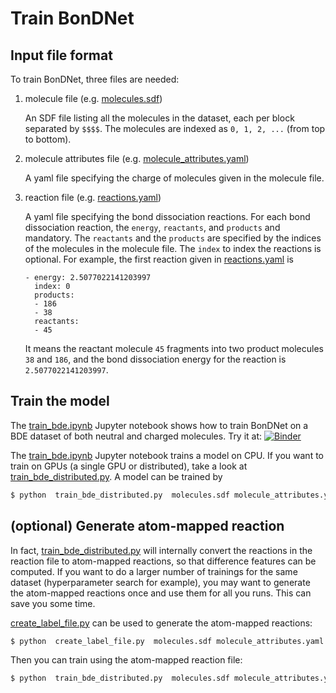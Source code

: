 # Train BonDNet

## Input file format

To train BonDNet, three files are needed:

1. molecule file (e.g. [molecules.sdf](./molecules.sdf))

    An SDF file listing all the molecules in the dataset, each per block separated by
     `$$$$`. 
    The molecules are indexed as  `0, 1, 2, ...` (from top to bottom).

2. molecule attributes file (e.g. [molecule_attributes.yaml](./molecule_attributes.yaml))

    A yaml file specifying the charge of molecules given in the molecule file. 

3. reaction file (e.g. [reactions.yaml](./reactions.yaml))

    A yaml file specifying the bond dissociation reactions. For each bond dissociation
     reaction, 
    the `energy`, `reactants`, and `products` and mandatory. The `reactants` and the
     `products` are specified by the indices of the molecules in the molecule file. 
     The `index` to index the reactions is optional. For example, the first reaction given
       in [reactions.yaml](./reactions.yaml) is 
    ```
    - energy: 2.5077022141203997
      index: 0
      products:
      - 186
      - 38
      reactants:
      - 45 
    ```   
    It means the reactant molecule `45` fragments into two product molecules `38` and
     `186`, and the bond dissociation energy for the reaction is 
     `2.5077022141203997`.  

     
## Train the model 

The [train_bde.ipynb](../../train_bde.ipynb) Jupyter notebook shows
how to train BonDNet on a BDE dataset of both neutral and charged molecules.
Try it at: [![Binder](https://mybinder.org/badge_logo.svg)](https://mybinder.org/v2/gh/mjwen/bondnet/master?filepath=bondnet%2Fscripts%2Ftrain_bde.ipynb)

The [train_bde.ipynb](../../train_bde.ipynb) Jupyter notebook trains a model on CPU.
If you want to train on GPUs (a single GPU or distributed), take a look at
[train_bde_distributed.py](../../train_bde_distributed.py). A model can be trained by
```bash
$ python  train_bde_distributed.py  molecules.sdf molecule_attributes.yaml reactions.yaml
```


## (optional) Generate atom-mapped reaction

In fact, [train_bde_distributed.py](../../train_bde_distributed.py) will internally
convert the reactions in the reaction file to atom-mapped reactions, so that difference
features can be computed. If you want to do a larger number of trainings for the same
dataset (hyperparameter search for example), you may want to generate the atom-mapped
 reactions once 
and use them for all you runs. This can save you some time.

[create_label_file.py](../../create_label_file.py) can be used to generate the atom-mapped
reactions:
```bash
$ python  create_label_file.py  molecules.sdf molecule_attributes.yaml reactions.yaml reactions_atom_mapped.yaml
```

Then you can train using the atom-mapped reaction file: 
```bash
$ python  train_bde_distributed.py  molecules.sdf molecule_attributes.yaml reactions_atom_mapped.yaml
```
